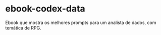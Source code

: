 # ebook-codex-data
Ebook que mostra os melhores prompts para um analista de dados, com temática de RPG.
